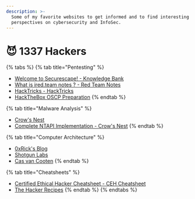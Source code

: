 ```yaml
---
description: >-
  Some of my favorite websites to get informed and to find interesting
  perspectives on cybersecurity and InfoSec.
---
```


# 😈 1337 Hackers

{% tabs %}
{% tab title="Pentesting" %}
* [Welcome to Securescape! - Knowledge Bank](https://blog.securescape.cc/about-us/welcome-to-securescape)
* [What is ired.team notes ? - Red Team Notes](https://www.ired.team/)
* [HackTricks - HackTricks](https://book.hacktricks.xyz/welcome/readme)
* [HackTheBox OSCP Preparation](https://rana-khalil.gitbook.io/hack-the-box-oscp-preparation/linux-boxes/lame-writeup-w-o-metasploit)
{% endtab %}

{% tab title="Malware Analysis" %}
* [Crow's Nest](https://www.crow.rip/)
* [Complete NTAPI Implementation - Crow's Nest](https://www.crow.rip/crows-nest/malware-development/process-injection/ntapi-injection/complete-ntapi-implementation)
{% endtab %}

{% tab title="Computer Architecture" %}
* [0xRick's Blog](https://0xrick.github.io/)
* [Shotgun Labs](https://shogunlab.gitbook.io/building-c2-implants-in-cpp-a-primer/)
* [Cas van Cooten](https://casvancooten.com/)
{% endtab %}

{% tab title="Cheatsheets" %}
* [Certified Ethical Hacker Cheatsheet - CEH Cheatsheet](https://ceh.securescape.cc/)
* [The Hacker Recipes](https://www.thehacker.recipes/)
{% endtab %}
{% endtabs %}

